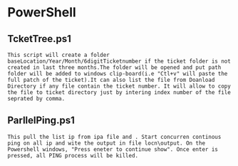 # PowerShell

## TcketTree.ps1
	This script will create a folder baseLocation/Year/Month/6digitTicketnumber if the ticket folder is not created in last three months.The folder will be opened and put path folder will be added to windows clip-board(i.e "Ctl+v" will paste the full patch of the ticket).It can also list the file from Doanload Directory if any file contain the ticket number. It will allow to copy the file to ticket directory just by intering index number of the file seprated by comma.

## ParllelPing.ps1
	This pull the list ip from ipa file and . Start concurren continous ping on all ip and wite the output in file locn\output. On the Powershell windows, "Press eneter to continue show". Once enter is pressed, all PING process will be killed. 
